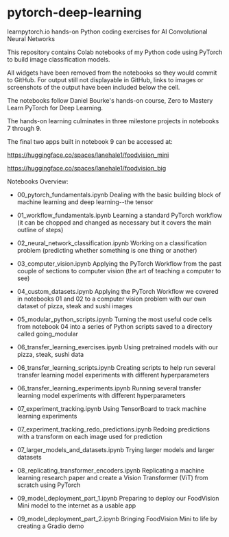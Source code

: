 # pytorch-deep-learning
learnpytorch.io hands-on Python coding exercises for AI Convolutional Neural Networks

This repository contains Colab notebooks of my Python code using PyTorch to build
image classification models.

All widgets have been removed from the notebooks so they would commit to GitHub.
For output still not displayable in GitHub, links to images or screenshots of the
output have been included below the cell.

The notebooks follow Daniel Bourke's hands-on course, Zero to Mastery Learn PyTorch
for Deep Learning.

The hands-on learning culminates in three milestone projects in notebooks 7 through 9.

The final two apps built in notebook 9 can be accessed at:

https://huggingface.co/spaces/lanehale1/foodvision_mini

https://huggingface.co/spaces/lanehale1/foodvision_big

Notebooks Overview:
*	00_pytorch_fundamentals.ipynb
Dealing with the basic building block of machine learning and 
deep learning--the tensor

*	01_workflow_fundamentals.ipynb
Learning a standard PyTorch workflow (it can be chopped and 
changed as necessary but it covers the main outline of steps)

*	02_neural_network_classification.ipynb
Working on a classification problem (predicting whether 
something is one thing or another)

*	03_computer_vision.ipynb
Applying the PyTorch Workflow from the past couple of sections 
to computer vision (the art of teaching a computer to see)

*	04_custom_datasets.ipynb
Applying the PyTorch Workflow we covered in notebooks 01 and 02 
to a computer vision problem with our own dataset of pizza, 
steak and sushi images

*	05_modular_python_scripts.ipynb
Turning the most useful code cells from notebook 04 into a series 
of Python scripts saved to a directory called going_modular

*	06_transfer_learning_exercises.ipynb
Using pretrained models with our pizza, steak, sushi data

*	06_transfer_learning_scripts.ipynb
Creating scripts to help run several transfer learning model 
experiments with different hyperparameters

*	06_transfer_learning_experiments.ipynb
Running several transfer learning model experiments with 
different hyperparameters

*	07_experiment_tracking.ipynb
Using TensorBoard to track machine learning experiments

*	07_experiment_tracking_redo_predictions.ipynb
Redoing predictions with a transform on each image used for 
prediction

*	07_larger_models_and_datasets.ipynb
Trying larger models and larger datasets

*	08_replicating_transformer_encoders.ipynb
Replicating a machine learning research paper and create a 
Vision Transformer (ViT) from scratch using PyTorch

*	09_model_deployment_part_1.ipynb
Preparing to deploy our FoodVision Mini model to the internet 
as a usable app

*	09_model_deployment_part_2.ipynb
Bringing FoodVision Mini to life by creating a Gradio demo
